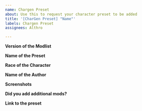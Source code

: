 ```yaml
---
name: Chargen Preset
about: Use this to request your character preset to be added
title: '[CharGen Preset] "Name"'
labels: Chargen Preset
assignees: Althro

---
```


**Version of the Modlist**

**Name of the Preset**

**Race of the Character**

**Name of the Author**

**Screenshots**

**Did you add additional mods?**

**Link to the preset**
